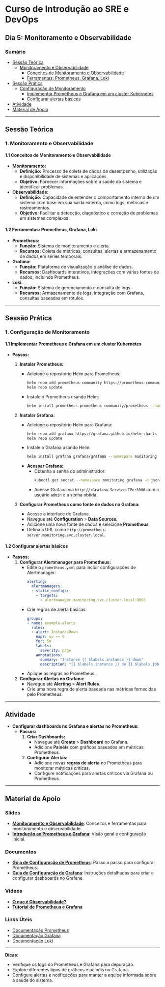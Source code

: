 # **Curso de Introdução ao SRE e DevOps**

## **Dia 5: Monitoramento e Observabilidade**

### **Sumário**
- [Sessão Teórica](#sessão-teórica)
  - [Monitoramento e Observabilidade](#1-monitoramento-e-observabilidade)
    - [Conceitos de Monitoramento e Observabilidade](#11-conceitos-de-monitoramento-e-observabilidade)
    - [Ferramentas: Prometheus, Grafana, Loki](#12-ferramentas-prometheus-grafana-loki)
- [Sessão Prática](#sessão-prática)
  - [Configuração de Monitoramento](#1-configuração-de-monitoramento)
    - [Implementar Prometheus e Grafana em um cluster Kubernetes](#11-implementar-prometheus-e-grafana-em-um-cluster-kubernetes)
    - [Configurar alertas básicos](#12-configurar-alertas-básicos)
- [Atividade](#atividade)
- [Material de Apoio](#material-de-apoio)

---

## **Sessão Teórica**

### **1. Monitoramento e Observabilidade**

#### **1.1 Conceitos de Monitoramento e Observabilidade**
- **Monitoramento:**
  - **Definição:** Processo de coleta de dados de desempenho, utilização e disponibilidade de sistemas e aplicações.
  - **Objetivo:** Fornecer informações sobre a saúde do sistema e identificar problemas.
- **Observabilidade:**
  - **Definição:** Capacidade de entender o comportamento interno de um sistema com base em sua saída externa, como logs, métricas e rastreamentos.
  - **Objetivo:** Facilitar a detecção, diagnóstico e correção de problemas em sistemas complexos.

#### **1.2 Ferramentas: Prometheus, Grafana, Loki**
- **Prometheus:**
  - **Função:** Sistema de monitoramento e alerta.
  - **Recursos:** Coleta de métricas, consultas, alertas e armazenamento de dados em séries temporais.
- **Grafana:**
  - **Função:** Plataforma de visualização e análise de dados.
  - **Recursos:** Dashboards interativos, integrações com várias fontes de dados, incluindo Prometheus.
- **Loki:**
  - **Função:** Sistema de gerenciamento e consulta de logs.
  - **Recursos:** Armazenamento de logs, integração com Grafana, consultas baseadas em rótulos.

---

## **Sessão Prática**

### **1. Configuração de Monitoramento**

#### **1.1 Implementar Prometheus e Grafana em um cluster Kubernetes**
- **Passos:**
  1. **Instalar Prometheus:**
     - Adicione o repositório Helm para Prometheus:
       ```bash
       helm repo add prometheus-community https://prometheus-community.github.io/helm-charts
       helm repo update
       ```
     - Instale o Prometheus usando Helm:
       ```bash
       helm install prometheus prometheus-community/prometheus --namespace monitoring --create-namespace
       ```
  2. **Instalar Grafana:**
     - Adicione o repositório Helm para Grafana:
       ```bash
       helm repo add grafana https://grafana.github.io/helm-charts
       helm repo update
       ```
     - Instale o Grafana usando Helm:
       ```bash
       helm install grafana grafana/grafana --namespace monitoring
       ```
     - **Acessar Grafana:**
       - Obtenha a senha do administrador:
         ```bash
         kubectl get secret --namespace monitoring grafana -o jsonpath="{.data.admin-password}" | base64 --decode ; echo
         ```
       - Acesse Grafana via `http://<Grafana-Service-IP>:3000` com o usuário `admin` e a senha obtida.

  3. **Configurar Prometheus como fonte de dados no Grafana:**
     - Acesse a interface do Grafana.
     - Navegue até **Configuration** > **Data Sources**.
     - Adicione uma nova fonte de dados e selecione **Prometheus**.
     - Defina a URL como `http://prometheus-server.monitoring.svc.cluster.local`.

#### **1.2 Configurar alertas básicos**
- **Passos:**
  1. **Configurar Alertmanager para Prometheus:**
     - Edite o `prometheus.yaml` para incluir configurações de Alertmanager:
       ```yaml
       alerting:
         alertmanagers:
         - static_configs:
           - targets:
             - alertmanager.monitoring.svc.cluster.local:9093
       ```
     - Crie regras de alerta básicas:
       ```yaml
       groups:
       - name: example-alerts
         rules:
         - alert: InstanceDown
           expr: up == 0
           for: 5m
           labels:
             severity: page
           annotations:
             summary: "Instance {{ $labels.instance }} down"
             description: "{{ $labels.instance }} de {{ $labels.job }} está fora do ar."
       ```
     - Aplique as regras ao Prometheus.
  2. **Configurar Alertas no Grafana:**
     - Navegue até **Alerting** > **Alert Rules**.
     - Crie uma nova regra de alerta baseada nas métricas fornecidas pelo Prometheus.

---

## **Atividade**
- **Configurar dashboards no Grafana e alertas no Prometheus:**
  - **Passos:**
    1. **Criar Dashboards:**
       - Navegue até **Create** > **Dashboard** no Grafana.
       - Adicione **Painéis** com gráficos baseados em métricas Prometheus.
    2. **Configurar Alertas:**
       - Adicione novas **regras de alerta** no Prometheus para monitorar métricas críticas.
       - Configure notificações para alertas críticos via Grafana ou Prometheus.

---

## **Material de Apoio**

### **Slides**
- **[Monitoramento e Observabilidade](slides/monitoramento-observabilidade.pdf)**: Conceitos e ferramentas para monitoramento e observabilidade.
- **[Introdução ao Prometheus e Grafana](slides/intro-prometheus-grafana.pdf)**: Visão geral e configuração inicial.

### **Documentos**
- **[Guia de Configuração de Prometheus](docs/guia-configuracao-prometheus.pdf)**: Passo a passo para configurar Prometheus.
- **[Guia de Configuração de Grafana](docs/guia-configuracao-grafana.pdf)**: Instruções detalhadas para criar e configurar dashboards no Grafana.

### **Vídeos**
- **[O que é Observabilidade?](https://youtu.be/NZ7Jl_2cZ_Y)**
- **[Tutorial de Prometheus e Grafana](https://youtu.be/zl0J_Y7D2ow)**

### **Links Úteis**
- [Documentação Prometheus](https://prometheus.io/docs/introduction/overview/)
- [Documentação Grafana](https://grafana.com/docs/grafana/latest/)
- [Documentação Loki](https://grafana.com/docs/loki/latest/)

---

**Dicas:**
- Verifique os logs do Prometheus e Grafana para depuração.
- Explore diferentes tipos de gráficos e painéis no Grafana.
- Configure alertas e notificações para manter a equipe informada sobre a saúde do sistema.
